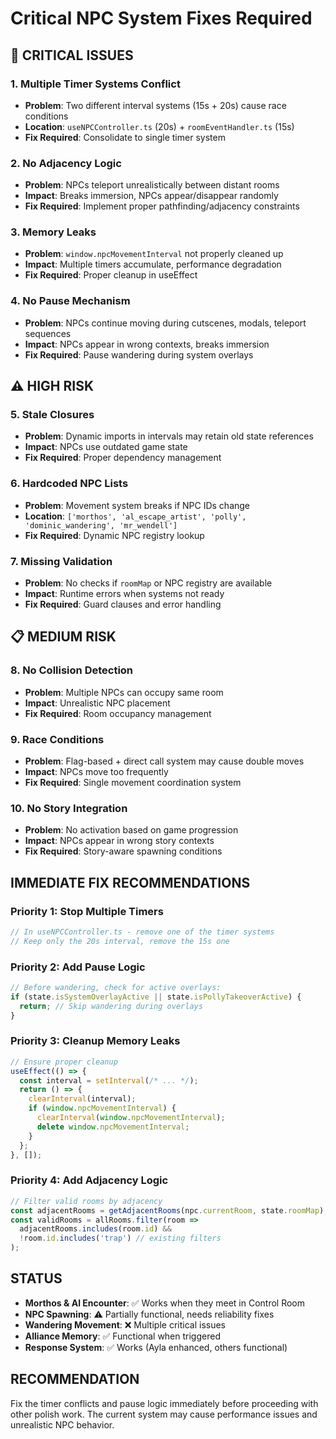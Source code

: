 # Critical NPC System Fixes Required

## 🚨 CRITICAL ISSUES

### 1. **Multiple Timer Systems Conflict**
- **Problem**: Two different interval systems (15s + 20s) cause race conditions
- **Location**: `useNPCController.ts` (20s) + `roomEventHandler.ts` (15s)
- **Fix Required**: Consolidate to single timer system

### 2. **No Adjacency Logic**
- **Problem**: NPCs teleport unrealistically between distant rooms
- **Impact**: Breaks immersion, NPCs appear/disappear randomly
- **Fix Required**: Implement proper pathfinding/adjacency constraints

### 3. **Memory Leaks**
- **Problem**: `window.npcMovementInterval` not properly cleaned up
- **Impact**: Multiple timers accumulate, performance degradation
- **Fix Required**: Proper cleanup in useEffect

### 4. **No Pause Mechanism**
- **Problem**: NPCs continue moving during cutscenes, modals, teleport sequences
- **Impact**: NPCs appear in wrong contexts, breaks immersion
- **Fix Required**: Pause wandering during system overlays

## ⚠️ HIGH RISK

### 5. **Stale Closures**
- **Problem**: Dynamic imports in intervals may retain old state references
- **Impact**: NPCs use outdated game state
- **Fix Required**: Proper dependency management

### 6. **Hardcoded NPC Lists**
- **Problem**: Movement system breaks if NPC IDs change
- **Location**: `['morthos', 'al_escape_artist', 'polly', 'dominic_wandering', 'mr_wendell']`
- **Fix Required**: Dynamic NPC registry lookup

### 7. **Missing Validation**
- **Problem**: No checks if `roomMap` or NPC registry are available
- **Impact**: Runtime errors when systems not ready
- **Fix Required**: Guard clauses and error handling

## 📋 MEDIUM RISK

### 8. **No Collision Detection**
- **Problem**: Multiple NPCs can occupy same room
- **Impact**: Unrealistic NPC placement
- **Fix Required**: Room occupancy management

### 9. **Race Conditions**
- **Problem**: Flag-based + direct call system may cause double moves
- **Impact**: NPCs move too frequently
- **Fix Required**: Single movement coordination system

### 10. **No Story Integration**
- **Problem**: No activation based on game progression
- **Impact**: NPCs appear in wrong story contexts
- **Fix Required**: Story-aware spawning conditions

## IMMEDIATE FIX RECOMMENDATIONS

### Priority 1: Stop Multiple Timers
```typescript
// In useNPCController.ts - remove one of the timer systems
// Keep only the 20s interval, remove the 15s one
```

### Priority 2: Add Pause Logic
```typescript
// Before wandering, check for active overlays:
if (state.isSystemOverlayActive || state.isPollyTakeoverActive) {
  return; // Skip wandering during overlays
}
```

### Priority 3: Cleanup Memory Leaks
```typescript
// Ensure proper cleanup
useEffect(() => {
  const interval = setInterval(/* ... */);
  return () => {
    clearInterval(interval);
    if (window.npcMovementInterval) {
      clearInterval(window.npcMovementInterval);
      delete window.npcMovementInterval;
    }
  };
}, []);
```

### Priority 4: Add Adjacency Logic
```typescript
// Filter valid rooms by adjacency
const adjacentRooms = getAdjacentRooms(npc.currentRoom, state.roomMap);
const validRooms = allRooms.filter(room => 
  adjacentRooms.includes(room.id) && 
  !room.id.includes('trap') // existing filters
);
```

## STATUS
- **Morthos & Al Encounter**: ✅ Works when they meet in Control Room
- **NPC Spawning**: ⚠️ Partially functional, needs reliability fixes
- **Wandering Movement**: ❌ Multiple critical issues
- **Alliance Memory**: ✅ Functional when triggered
- **Response System**: ✅ Works (Ayla enhanced, others functional)

## RECOMMENDATION
Fix the timer conflicts and pause logic immediately before proceeding with other polish work. The current system may cause performance issues and unrealistic NPC behavior.

